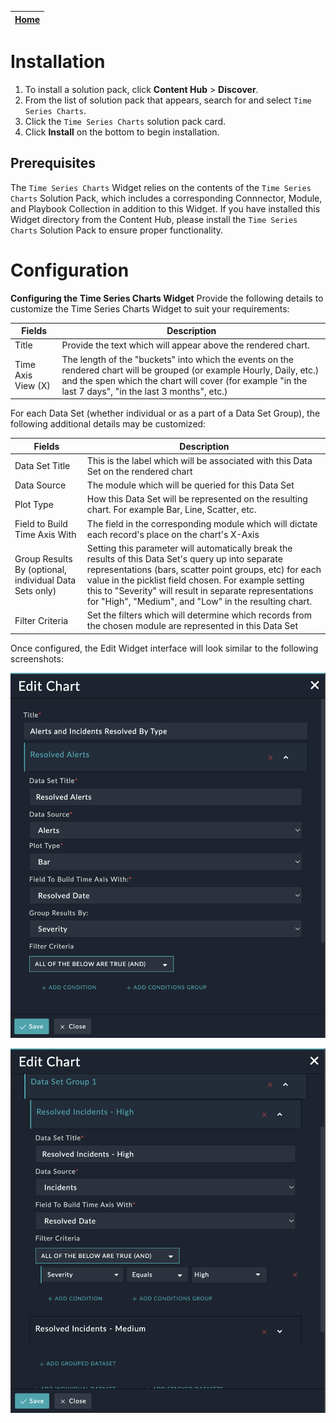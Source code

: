 | [Home](../README.md) |
|--------------------------------------------|

# Installation

1. To install a solution pack, click **Content Hub** > **Discover**.
2. From the list of solution pack that appears, search for and select `Time Series Charts`.
3. Click the `Time Series Charts` solution pack card.
4. Click **Install** on the bottom to begin installation.

## Prerequisites

The `Time Series Charts` Widget relies on the contents of the `Time Series Charts` Solution Pack, which includes a corresponding Connnector, Module, and Playbook Collection in addition to this Widget. If you have installed this Widget directory from the Content Hub, please install the `Time Series Charts` Solution Pack to ensure proper functionality.

# Configuration

**Configuring the Time Series Charts Widget**
Provide the following details to customize the Time Series Charts Widget to suit your requirements:

| Fields     | Description                              |
| ---------- | ---------------------------------------- |
| Title      | Provide the text which will appear above the rendered chart. |
| Time Axis View (X) | The length of the "buckets" into which the events on the rendered chart will be grouped (or example Hourly, Daily, etc.) and the spen which the chart will cover (for example "in the last 7 days", "in the last  3 months", etc.) |

For each Data Set (whether individual or as a part of a Data Set Group), the following additional details may be customized:

| Fields     | Description                              |
| ---------- | ---------------------------------------- |
| Data Set Title      | This is the label which will be associated with this Data Set on the rendered chart |
| Data Source | The module which will be queried for this Data Set |
| Plot Type | How this Data Set will be represented on the resulting chart. For example Bar, Line, Scatter, etc. |
| Field to Build Time Axis With | The field in the corresponding module which will dictate each record's place on the chart's X-Axis |
| Group Results By (optional, individual Data Sets only) | Setting this parameter will automatically break the results of this Data Set's query up into separate representations (bars, scatter point groups, etc) for each value in the picklist field chosen. For example setting this to "Severity" will result in separate representations for "High", "Medium", and "Low" in the resulting chart. |
| Filter Criteria | Set the filters which will determine which records from the chosen module are represented in this Data Set |



Once configured, the Edit Widget interface will look similar to the following screenshots:

![](./res/widget_config1.png)

![](./res/widget_config2.png)